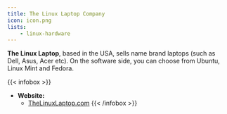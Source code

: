 ```yaml
---
title: The Linux Laptop Company
icon: icon.png
lists:
    - linux-hardware
---
```


**The Linux Laptop**, based in the USA, sells name brand laptops (such as Dell, Asus, Acer etc). On the software side, you can choose from Ubuntu, Linux Mint and Fedora.

{{< infobox >}}
- **Website:**
    - [TheLinuxLaptop.com](https://thelinuxlaptop.com/)
{{< /infobox >}}